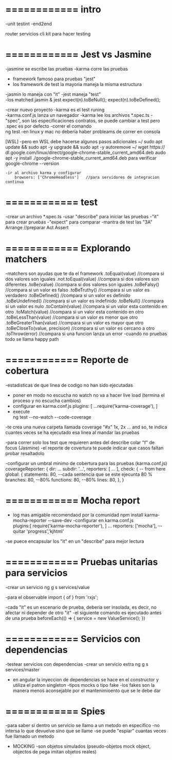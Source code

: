 ============
intro
============
-unit testint
-end2end

router
servicios cli
kit para hacer testing

============
Jest vs Jasmine 
============
-jasmine se escribe las pruebas
-karma  corre las pruebas

- framework famoso para pruebas "jest"
- los framework de test la mayoria maneja la misma 	estructura

-jasmin lo maneja con "it"
-jest maneja "test"  
-los matched jasmin & jest
	expect(n).toBeNull();
	expect(n).toBeDefined();

-crear nuevo proyecto
-karma es el test runing	
-karma.conf.js
	lanza un navegador
-karma lee los archivos *.spec.ts
-"spec", son las especificaciones contratos, se puede cambiar a test pero .spec es por defecto
-correr el comando  
	ng test
-en linux y mac no debería haber probleams de correr en consola

[WSL]
	-pero en WSL debe hacerse algunos pasos adicionales	
	 ~/ sudo apt update && sudo apt -y upgrade && sudo apt -y autoremove
	 ~/ wget https:// dl.google.com/linux/direct/google-chrome-stable_current_amd64.deb
	 audo apt -y install ./google-chrome-stable_current_amd64.deb
	 	para verificar 
	 		google-chrome --version

	-ir al archivo karma y configurar
		browsers: ['ChromeHeadless']   //para servidores de integracion continua

============
test
============
-crear un archivo *.spec.ts 
-usar "describe" para iniciar las pruebas
-"it" para crear pruebas
-"expect" para comparar
-mantra de test las "3A"
	Arrange  //preparar
	Act
	Assert

============
Explorando matchers
============
-matchers son ayudas que te da el framework
	.toEqual(value) //compara si dos valores son iguales
	.not.toEqual(value) //compara si dos valores son diferentes 
	.toBe(value) //compara si dos valores son iguales
	.toBeFalsy() //compara si un valor es falso
	.toBeTruthy() //compara si un valor es verdadero
	.toBeDefined() //compara si un valor es definido
	.toBeUndefined() //compara si un valor es indefinido
	.toBeNull() //compara si un valor es nulo
	.toContain(value) //compara si un valor esta contenido en otro
	.toMatch(value) //compara si un valor esta contenido en otro
	.toBeLessThan(value) //compara si un valor es menor que otro
	.toBeGreaterThan(value) //compara si un valor es mayor que otro
	.toBeCloseTo(value, precision) //compara si un valor es cercano a otro
	.toThrow(error) //compara si una funcion lanza un error
-cuando no pruebas todo se llama happy path

============
Reporte de cobertura
============
-estadisticas de que linea de codigo no han sido ejecutadas 
- poner en modo no escucha  no watch no va a hacer live load (termina el proceso y no escucha cambios)
- configurar en karma.conf.js
	plugins: [
		...require('karma-coverage'),
		]
- execute	
	ng test --no-watch --code-coverage

-te crea una nueva carpeta llamada coverage	
"#x" 1x, 2x ... and so,  te indica cuantes veces se ha ejecutado esa linea al mandar las pruebas

-para correr solo los test que requieren antes del describe colar "f" de focus (Jasmine)
-el reporte de covertura te puede indicar que casos faltan probar resaltadolo

-configurar un umbral minimo de cobertura para las pruebas (karma.conf.js)
	coverageReporter: {
		dir: ...
		subdir: '...',
		reporters: [
			...
		],
		check: {                  -- from here
			global: {
				statements: 80,   --cada sentencia que se este ejecunta 80 %
				branches: 80,  --80%
				functions: 80,  --80%
				lines: 80,
			},
		}

============
Mocha report
============
- log mas amigable recomendaod por la comunidad 
	npm install karma-mocha-reporter --save-dev
-configurar en karma.conf.js	
	plugins:[
		require('karma-mocha-reporter'),
	]
   ...
   reporters: ['mocha'],   --quitar 'progress','kjhtml'

-se puece encapsular los "it" en un "describe" para mejor lectura

============
Pruebas unitarias para servicios
============
-crear un servicio
ng g s services/value

-para el observable
import { of } from 'rxjs';

-cada "it" es un escenario de prueba, deberia ser insolada, es decir, no afectar ni depender de otro "it"
-el siguiente comando es ejecutado antes de una prueba
	beforeEach(() => {
		service = new ValueService();
	})

============
Servicios con dependencias
============	
-testear servicios con dependencias
-crear un servicio extra
	ng g s services/master
- en angular la inyeccion de dependencias se hace en el constructor y utiliza el patron singleton
-tipos mocks o tipo fake
-los fakes son la manera menos aconsejable por el mantenimioento que se le debe dar

============
Spies
============
-para  saber si dentro un servicio se llamo a un metodo en especifico
-no intersa lo que devuelve sino que se llame
-se puede "espiar" cuantas veces fue llamado un metodo
- MOCKING
	-son objetos simulados (pseudo-objetos mock object, objectos de pega imitan objetos reales)
